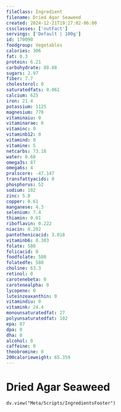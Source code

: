 ```yaml
---
fileClass: Ingredient
filename: Dried Agar Seaweed
created: 2024-12-21T19:27:02-06:00
cssclasses: ['nutFact']
servings: ['Default | 100g']
id: 170090
foodgroup: Vegetables
calories: 306
fat: 0.3
protein: 6.21
carbohydrate: 80.88
sugars: 2.97
fiber: 7.7
cholesterol: 0
saturatedfats: 0.061
calcium: 625
iron: 21.4
potassium: 1125
magnesium: 770
vitaminaiu: 0
vitaminarae: 0
vitaminc: 0
vitaminb12: 0
vitamind: 0
vitamine: 5
netcarbs: 73.18
water: 8.68
omega3s: 87
omega6s: 4
pralscore: -47.147
transfattyacids: 0
phosphorus: 52
sodium: 102
zinc: 5.8
copper: 0.61
manganese: 4.3
selenium: 7.4
thiamin: 0.01
riboflavin: 0.222
niacin: 0.202
pantothenicacid: 3.018
vitaminb6: 0.303
folate: 580
folicacid: 0
foodfolate: 580
folatedfe: 580
choline: 63.3
retinol: 0
carotenebeta: 0
carotenealpha: 0
lycopene: 0
luteinzeaxanthin: 0
vitamindiu: 0
vitamink: 24.4
monounsaturatedfat: 27
polyunsaturatedfat: 102
epa: 87
dpa: 0
dha: 0
alcohol: 0
caffeine: 0
theobromine: 0
200calorieweight: 65.359
---
```


# Dried Agar Seaweed

```dataviewjs
dv.view("Meta/Scripts/IngredientsFooter")
```
